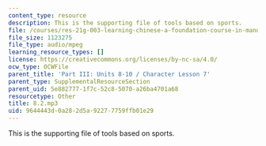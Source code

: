 ```yaml
---
content_type: resource
description: This is the supporting file of tools based on sports.
file: /courses/res-21g-003-learning-chinese-a-foundation-course-in-mandarin-spring-2011/9644443d0a282d5a92277759ffb01e29_8.2.mp3
file_size: 1123275
file_type: audio/mpeg
learning_resource_types: []
license: https://creativecommons.org/licenses/by-nc-sa/4.0/
ocw_type: OCWFile
parent_title: 'Part III: Units 8-10 / Character Lesson 7'
parent_type: SupplementalResourceSection
parent_uid: 5e882777-1f7c-52c8-5070-a26ba4701a68
resourcetype: Other
title: 8.2.mp3
uid: 9644443d-0a28-2d5a-9227-7759ffb01e29
---
```

This is the supporting file of tools based on sports.